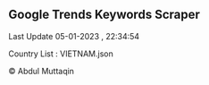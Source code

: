 

## Google Trends Keywords Scraper 
 
Last Update 05-01-2023 , 22:34:54

Country List :
VIETNAM.json



© Abdul Muttaqin 
